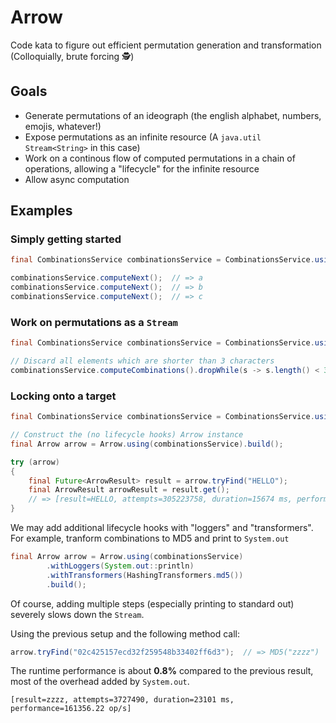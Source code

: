 # Arrow
Code kata to figure out efficient permutation generation and transformation (Colloquially, brute forcing 🕵️)

## Goals

* Generate permutations of an ideograph (the english alphabet, numbers, emojis, whatever!)
* Expose permutations as an infinite resource (A `java.util Stream<String>` in this case)
* Work on a continous flow of computed permutations in a chain of operations, allowing a "lifecycle" for the infinite resource
* Allow async computation

## Examples

### Simply getting started

```java
final CombinationsService combinationsService = CombinationsService.usingEnglishAlphabet();

combinationsService.computeNext();  // => a
combinationsService.computeNext();  // => b
combinationsService.computeNext();  // => c
```

### Work on permutations as a `Stream`

```java
final CombinationsService combinationsService = CombinationsService.usingEnglishAlphabet();

// Discard all elements which are shorter than 3 characters
combinationsService.computeCombinations().dropWhile(s -> s.length() < 3).forEach(System.out::println);  // => 'aaa' and onwards
```

### Locking onto a target

```java
final CombinationsService combinationsService = CombinationsService.usingEnglishAlphabet();

// Construct the (no lifecycle hooks) Arrow instance
final Arrow arrow = Arrow.using(combinationsService).build();

try (arrow)
{
    final Future<ArrowResult> result = arrow.tryFind("HELLO");
    final ArrowResult arrowResult = result.get(); 
    // => [result=HELLO, attempts=305223758, duration=15674 ms, performance=19473252.39 op/s]
}
```

We may add additional lifecycle hooks with "loggers" and "transformers". For example, tranform combinations to MD5 and print to `System.out`

```java
final Arrow arrow = Arrow.using(combinationsService)
        .withLoggers(System.out::println)
        .withTransformers(HashingTransformers.md5())
        .build();
```

Of course, adding multiple steps (especially printing to standard out) severely slows down the `Stream`.

Using the previous setup and the following method call:

```java
arrow.tryFind("02c425157ecd32f259548b33402ff6d3");  // => MD5("zzzz")
```

The runtime performance is about **0.8%** compared to the previous result, most of the overhead added by `System.out`.

```
[result=zzzz, attempts=3727490, duration=23101 ms, performance=161356.22 op/s]
```
